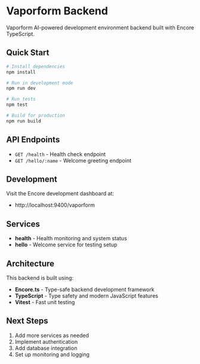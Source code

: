 # Vaporform Backend

Vaporform AI-powered development environment backend built with Encore TypeScript.

## Quick Start

```bash
# Install dependencies
npm install

# Run in development mode
npm run dev

# Run tests
npm test

# Build for production
npm run build
```

## API Endpoints

- `GET /health` - Health check endpoint
- `GET /hello/:name` - Welcome greeting endpoint

## Development

Visit the Encore development dashboard at:
- http://localhost:9400/vaporform

## Services

- **health** - Health monitoring and system status
- **hello** - Welcome service for testing setup

## Architecture

This backend is built using:
- **Encore.ts** - Type-safe backend development framework
- **TypeScript** - Type safety and modern JavaScript features
- **Vitest** - Fast unit testing

## Next Steps

1. Add more services as needed
2. Implement authentication
3. Add database integration
4. Set up monitoring and logging
